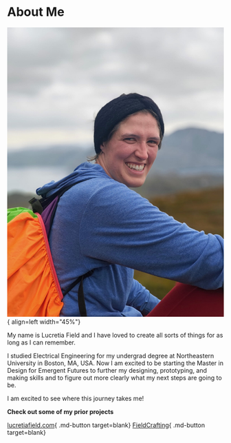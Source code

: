# About Me 

![Headshot](../images/headshots/Doune.jpeg){ align=left width="45%"}

My name is Lucretia Field and I have loved to create all sorts of things for as long as I can remember. 

I studied Electrical Engineering for my undergrad degree at Northeastern University in Boston, MA, USA. Now I am excited to be starting the Master in Design for Emergent Futures to further my designing, prototyping, and making skills and to figure out more clearly what my next steps are going to be. 

I am excited to see where this journey takes me! 

**Check out some of my prior projects**

[lucretiafield.com](https://lucretiafield.com/){ .md-button target=blank}
[FieldCrafting](https://www.instructables.com/member/FieldCrafting/){ .md-button target=blank}